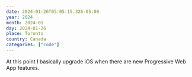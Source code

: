 ```yaml
---
date: 2024-01-26T05:05:15.326-05:00
year: 2024
month: 2024-01
day: 2024-01-26
place: Toronto
country: Canada
categories: ["code"]
---
```

At this point I basically upgrade iOS when there are new Progressive Web App features.

